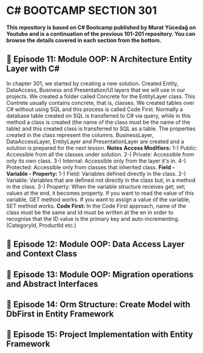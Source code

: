 # C# BOOTCAMP SECTION 301
**This repository is based on C# Bootcamp published by Murat Yücedağ on Youtube and is a continuation of the previous 101-201 repository. You can browse the details covered in each section from the bottom.**

## 📌 Episode 11: Module OOP: N Architecture Entity Layer with C#
In chapter 301, we started by creating a new solution. Created Entity, DataAccess, Business and Presentation/UI layers that we will use in our projects. We created a folder called Concrete for the EntityLayer class. This Contrete usually contains concrete, that is, classes. We created tables over C# without using SQL and this process is called Code First. Normally a database table created on SQL is transferred to C# via query, while in this method a class is created (the name of the class must be the name of the table) and this created class is transferred to SQL as a table. The properties created in the class represent the columns. BusinessLayer, DataAccessLayer, EntityLayer and PresentationLayer are created and a solution is prepared for the next lesson.
**Notes**
**Access Modifiers:** 1-) Public: Accessible from all the classes under solution. 2-) Private: Accessible from only its own class. 3-) Internal: Accessible only from the layer it's in. 4-) Protected: Accessible only from classes that inherited class.
**Field - Variable - Property:** 1-) Field: Variables defined directly in the class. 2-) Variable: Variables that are defined not directly in the class but, in a method in the class. 3-) Property: When the variable structure receives get; set; values at the end, it becomes property. If you want to read the value of this variable, GET method works. If you want to assign a value of the variable, SET method works.
**Code First:** In the Code First approach, name of the class must be the same and Id must be written at the en in order to recognise that the ID value is the primary key and auto-incrementing. (CategoryId, ProductId etc.)

## 📌 Episode 12: Module OOP: Data Access Layer and Context Class



## 📌 Episode 13: Module OOP: Migration operations and Abstract Interfaces



## 📌 Episode 14: Orm Structure: Create Model with DbFirst in Entity Framework



## 📌 Episode 15: Project Implementation with Entity Framework 


